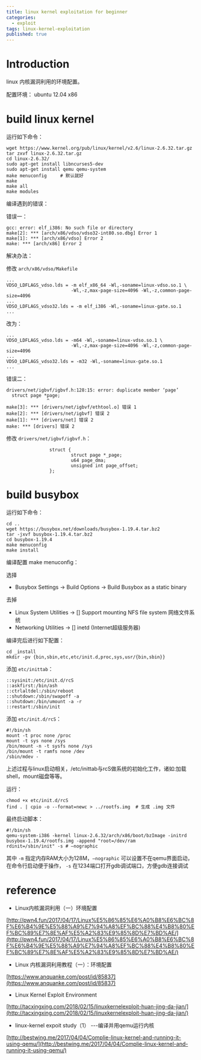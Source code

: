 ```yaml
---
title: linux kernel exploitation for beginner
categories:
  - exploit
tags: linux-kernel-exploitation
published: true
---
```


# Introduction

linux 内核漏洞利用的环境配置。

配置环境： ubuntu 12.04 x86

# build linux kernel

运行如下命令：

```
wget https://www.kernel.org/pub/linux/kernel/v2.6/linux-2.6.32.tar.gz
tar zxvf linux-2.6.32.tar.gz
cd linux-2.6.32/
sudo apt-get install libncurses5-dev
sudo apt-get install qemu qemu-system
make menuconfig     # 默认就好
make
make all
make modules
```

编译遇到的错误：

错误一：

```
gcc: error: elf_i386: No such file or directory
make[2]: *** [arch/x86/vdso/vdso32-int80.so.dbg] Error 1
make[1]: *** [arch/x86/vdso] Error 2
make: *** [arch/x86] Error 2
```

解决办法：

修改 `arch/x86/vdso/Makefile`

```
...
VDSO_LDFLAGS_vdso.lds = -m elf_x86_64 -Wl,-soname=linux-vdso.so.1 \
                        -Wl,-z,max-page-size=4096 -Wl,-z,common-page-size=4096
...
VDSO_LDFLAGS_vdso32.lds = -m elf_i386 -Wl,-soname=linux-gate.so.1
...
```

改为：

```
...
VDSO_LDFLAGS_vdso.lds = -m64 -Wl,-soname=linux-vdso.so.1 \
                        -Wl,-z,max-page-size=4096 -Wl,-z,common-page-size=4096
...
VDSO_LDFLAGS_vdso32.lds = -m32 -Wl,-soname=linux-gate.so.1
...
```

错误二：

```
drivers/net/igbvf/igbvf.h:128:15: error: duplicate member ‘page’
  struct page *page;
               ^
make[3]: *** [drivers/net/igbvf/ethtool.o] 错误 1
make[2]: *** [drivers/net/igbvf] 错误 2
make[1]: *** [drivers/net] 错误 2
make: *** [drivers] 错误 2
```

修改 `drivers/net/igbvf/igbvf.h`：

```
                struct {
                        struct page *_page; 
                        u64 page_dma;
                        unsigned int page_offset;
                };      

```

# build busybox

运行如下命令：

```
cd ..
wget https://busybox.net/downloads/busybox-1.19.4.tar.bz2
tar -jxvf busybox-1.19.4.tar.bz2
cd busybox-1.19.4
make menuconfig
make install
```

编译配置 make menuconfig：

选择

- Busybox Settings -> Build Options -> Build Busybox as a static binary

去掉

- Linux System Utilities -> [] Support mounting NFS file system 网络文件系统
- Networking Utilities -> [] inetd (Internet超级服务器)

编译完后进行如下配置：

```
cd _install
mkdir -pv {bin,sbin,etc,etc/init.d,proc,sys,usr/{bin,sbin}}
```

添加 `etc/inittab`：

```
::sysinit:/etc/init.d/rcS
::askfirst:/bin/ash
::ctrlaltdel:/sbin/reboot
::shutdown:/sbin/swapoff -a
::shutdown:/bin/umount -a -r
::restart:/sbin/init
```

添加 `etc/init.d/rcS`：

```
#!/bin/sh
mount -t proc none /proc
mount -t sys none /sys
/bin/mount -n -t sysfs none /sys
/bin/mount -t ramfs none /dev
/sbin/mdev -
```

上述过程与linux启动相关，/etc/inittab与rcS做系统的初始化工作，诸如:加载shell，mount磁盘等等。

运行：

```
chmod +x etc/init.d/rcS
find . | cpio -o --format=newc > ../rootfs.img  # 生成 .img 文件
```

最终启动脚本：

```
#!/bin/sh
qemu-system-i386 -kernel linux-2.6.32/arch/x86/boot/bzImage -initrd busybox-1.19.4/rootfs.img -append "root=/dev/ram
rdinit=/sbin/init" -s # –nographic
```

其中 `-m` 指定内存RAM大小为128M，`–nographic` 可以设置不在qemu界面启动，在命令行启动便于操作，
`-s` 在1234端口打开gdb调试端口，方便gdb连接调试

# reference

- Linux内核漏洞利用（一）环境配置

[http://pwn4.fun/2017/04/17/Linux%E5%86%85%E6%A0%B8%E6%BC%8F%E6%B4%9E%E5%88%A9%E7%94%A8%EF%BC%88%E4%B8%80%EF%BC%89%E7%8E%AF%E5%A2%83%E9%85%8D%E7%BD%AE/](http://pwn4.fun/2017/04/17/Linux%E5%86%85%E6%A0%B8%E6%BC%8F%E6%B4%9E%E5%88%A9%E7%94%A8%EF%BC%88%E4%B8%80%EF%BC%89%E7%8E%AF%E5%A2%83%E9%85%8D%E7%BD%AE/)

- Linux 内核漏洞利用教程（一）：环境配置

[https://www.anquanke.com/post/id/85837](https://www.anquanke.com/post/id/85837)

- Linux Kernel Exploit Environment

[http://tacxingxing.com/2018/02/15/linuxkernelexploit-huan-jing-da-jian/](http://tacxingxing.com/2018/02/15/linuxkernelexploit-huan-jing-da-jian/)

- linux-kernel expoit study（1） ---编译并用qemu运行内核

[http://bestwing.me/2017/04/04/Complie-linux-kernel-and-running-it-using-qemu/](http://bestwing.me/2017/04/04/Complie-linux-kernel-and-running-it-using-qemu/)
